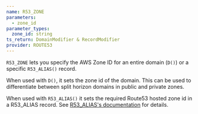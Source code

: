 ```yaml
---
name: R53_ZONE
parameters:
  - zone_id
parameter_types:
  zone_id: string
ts_return: DomainModifier & RecordModifier
provider: ROUTE53
---
```


`R53_ZONE` lets you specify the AWS Zone ID for an entire domain (`D()`) or a specific `R53_ALIAS()` record.

When used with `D()`, it sets the zone id of the domain. This can be used to differentiate between split horizon domains in public and private zones.

When used with `R53_ALIAS()` it sets the required Route53 hosted zone id in a R53_ALIAS record. See [R53_ALIAS's documentation](../domain/R53_ALIAS.md) for details.
